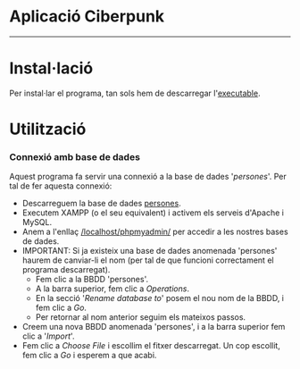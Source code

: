 # Aplicació Ciberpunk
---------
# Instal·lació
Per instal·lar el programa, tan sols hem de descarregar l'[executable]().
# Utilització
### Connexió amb base de dades
Aquest programa fa servir una connexió a la base de dades '*persones*'. Per tal de fer aquesta connexió:

- Descarreguem la base de dades [persones](https://gitlab.com/dam2-dana/aplicaciociberpunkdana/-/blob/master/persones.sql).
- Executem XAMPP (o el seu equivalent) i activem els serveis d'Apache i MySQL.
- Anem a l'enllaç [/localhost/phpmyadmin/](http://localhost/phpmyadmin/) per accedir a les nostres bases de dades.
- IMPORTANT: Si ja existeix una base de dades anomenada 'persones' haurem de canviar-li el nom (per tal de que funcioni correctament el programa descarregat).
    - Fem clic a la BBDD 'persones'.
    - A la barra superior, fem clic a *Operations*.
    - En la secció '*Rename database to*' posem el nou nom de la BBDD, i fem clic a *Go*.
    - Per retornar al nom anterior seguim els mateixos passos.
- Creem una nova BBDD anomenada 'persones', i a la barra superior fem clic a '*Import*'.
- Fem clic a *Choose File* i escollim el fitxer descarregat. Un cop escollit, fem clic a *Go* i esperem a que acabi.